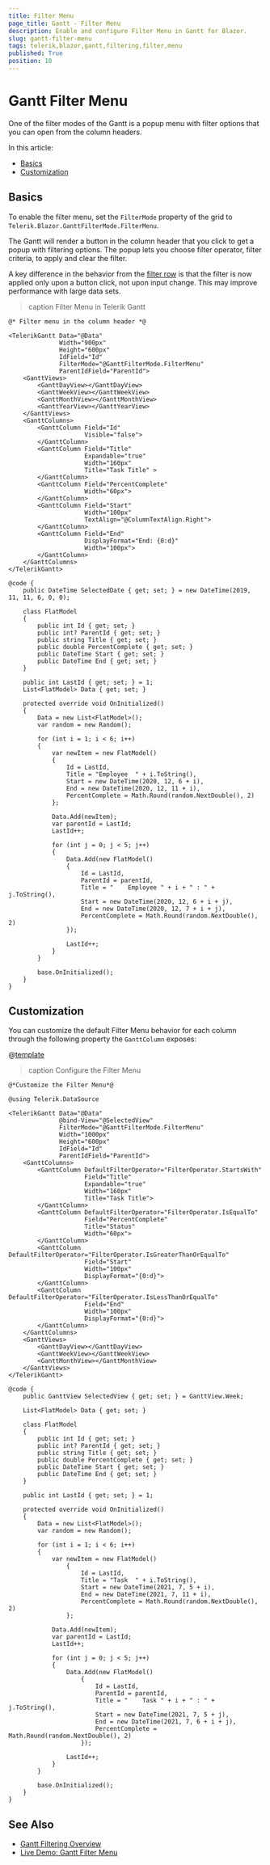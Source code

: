 ```yaml
---
title: Filter Menu
page_title: Gantt - Filter Menu
description: Enable and configure Filter Menu in Gantt for Blazor.
slug: gantt-filter-menu
tags: telerik,blazor,gantt,filtering,filter,menu
published: True
position: 10
---
```


# Gantt Filter Menu

One of the filter modes of the Gantt is a popup menu with filter options that you can open from the column headers.

In this article:

* [Basics](#basics)
* [Customization](#customization)

## Basics

To enable the filter menu, set the `FilterMode` property of the grid to `Telerik.Blazor.GanttFilterMode.FilterMenu`.

The Gantt will render a button in the column header that you click to get a popup with filtering options. The popup lets you choose filter operator, filter criteria, to apply and clear the filter.

A key difference in the behavior from the [filter row](slug:gantt-filter-row) is that the filter is now applied only upon a button click, not upon input change. This may improve performance with large data sets.

>caption Filter Menu in Telerik Gantt

````RAZOR
@* Filter menu in the column header *@

<TelerikGantt Data="@Data"
              Width="900px"
              Height="600px"
              IdField="Id"
              FilterMode="@GanttFilterMode.FilterMenu"
              ParentIdField="ParentId">
    <GanttViews>
        <GanttDayView></GanttDayView>
        <GanttWeekView></GanttWeekView>
        <GanttMonthView></GanttMonthView>
        <GanttYearView></GanttYearView>
    </GanttViews>
    <GanttColumns>
        <GanttColumn Field="Id"
                     Visible="false">
        </GanttColumn>
        <GanttColumn Field="Title"
                     Expandable="true"
                     Width="160px"
                     Title="Task Title" >
        </GanttColumn>
        <GanttColumn Field="PercentComplete"
                     Width="60px">
        </GanttColumn>
        <GanttColumn Field="Start"
                     Width="100px"
                     TextAlign="@ColumnTextAlign.Right">
        </GanttColumn>
        <GanttColumn Field="End"
                     DisplayFormat="End: {0:d}"
                     Width="100px">
        </GanttColumn>
    </GanttColumns>
</TelerikGantt>

@code {
    public DateTime SelectedDate { get; set; } = new DateTime(2019, 11, 11, 6, 0, 0);

    class FlatModel
    {
        public int Id { get; set; }
        public int? ParentId { get; set; }
        public string Title { get; set; }
        public double PercentComplete { get; set; }
        public DateTime Start { get; set; }
        public DateTime End { get; set; }
    }

    public int LastId { get; set; } = 1;
    List<FlatModel> Data { get; set; }

    protected override void OnInitialized()
    {
        Data = new List<FlatModel>();
        var random = new Random();

        for (int i = 1; i < 6; i++)
        {
            var newItem = new FlatModel()
            {
                Id = LastId,
                Title = "Employee  " + i.ToString(),
                Start = new DateTime(2020, 12, 6 + i),
                End = new DateTime(2020, 12, 11 + i),
                PercentComplete = Math.Round(random.NextDouble(), 2)
            };

            Data.Add(newItem);
            var parentId = LastId;
            LastId++;

            for (int j = 0; j < 5; j++)
            {
                Data.Add(new FlatModel()
                {
                    Id = LastId,
                    ParentId = parentId,
                    Title = "    Employee " + i + " : " + j.ToString(),
                    Start = new DateTime(2020, 12, 6 + i + j),
                    End = new DateTime(2020, 12, 7 + i + j),
                    PercentComplete = Math.Round(random.NextDouble(), 2)
                });

                LastId++;
            }
        }

        base.OnInitialized();
    }
}
````


## Customization

You can customize the default Filter Menu behavior for each column through the following property the `GanttColumn` exposes:

@[template](/_contentTemplates/common/filtering.md#filter-menu-customization-properties)

>caption Configure the Filter Menu

````RAZOR
@*Customize the Filter Menu*@

@using Telerik.DataSource

<TelerikGantt Data="@Data"
              @bind-View="@SelectedView"
              FilterMode="@GanttFilterMode.FilterMenu"
              Width="1000px"
              Height="600px"
              IdField="Id"
              ParentIdField="ParentId">
    <GanttColumns>
        <GanttColumn DefaultFilterOperator="FilterOperator.StartsWith"
                     Field="Title"
                     Expandable="true"
                     Width="160px"
                     Title="Task Title">
        </GanttColumn>
        <GanttColumn DefaultFilterOperator="FilterOperator.IsEqualTo"
                     Field="PercentComplete"
                     Title="Status"
                     Width="60px">
        </GanttColumn>
        <GanttColumn DefaultFilterOperator="FilterOperator.IsGreaterThanOrEqualTo"
                     Field="Start"
                     Width="100px"
                     DisplayFormat="{0:d}">
        </GanttColumn>
        <GanttColumn DefaultFilterOperator="FilterOperator.IsLessThanOrEqualTo"
                     Field="End"
                     Width="100px"
                     DisplayFormat="{0:d}">
        </GanttColumn>
    </GanttColumns>
    <GanttViews>
        <GanttDayView></GanttDayView>
        <GanttWeekView></GanttWeekView>
        <GanttMonthView></GanttMonthView>
    </GanttViews>
</TelerikGantt>

@code {
    public GanttView SelectedView { get; set; } = GanttView.Week;

    List<FlatModel> Data { get; set; }

    class FlatModel
    {
        public int Id { get; set; }
        public int? ParentId { get; set; }
        public string Title { get; set; }
        public double PercentComplete { get; set; }
        public DateTime Start { get; set; }
        public DateTime End { get; set; }
    }

    public int LastId { get; set; } = 1;

    protected override void OnInitialized()
    {
        Data = new List<FlatModel>();
        var random = new Random();

        for (int i = 1; i < 6; i++)
        {
            var newItem = new FlatModel()
                {
                    Id = LastId,
                    Title = "Task  " + i.ToString(),
                    Start = new DateTime(2021, 7, 5 + i),
                    End = new DateTime(2021, 7, 11 + i),
                    PercentComplete = Math.Round(random.NextDouble(), 2)
                };

            Data.Add(newItem);
            var parentId = LastId;
            LastId++;

            for (int j = 0; j < 5; j++)
            {
                Data.Add(new FlatModel()
                    {
                        Id = LastId,
                        ParentId = parentId,
                        Title = "    Task " + i + " : " + j.ToString(),
                        Start = new DateTime(2021, 7, 5 + j),
                        End = new DateTime(2021, 7, 6 + i + j),
                        PercentComplete = Math.Round(random.NextDouble(), 2)
                    });

                LastId++;
            }
        }

        base.OnInitialized();
    }   
}
````

## See Also

  * [Gantt Filtering Overview](slug:gantt-filtering-overview)
  * [Live Demo: Gantt Filter Menu](https://demos.telerik.com/blazor-ui/gantt/filter-menu)